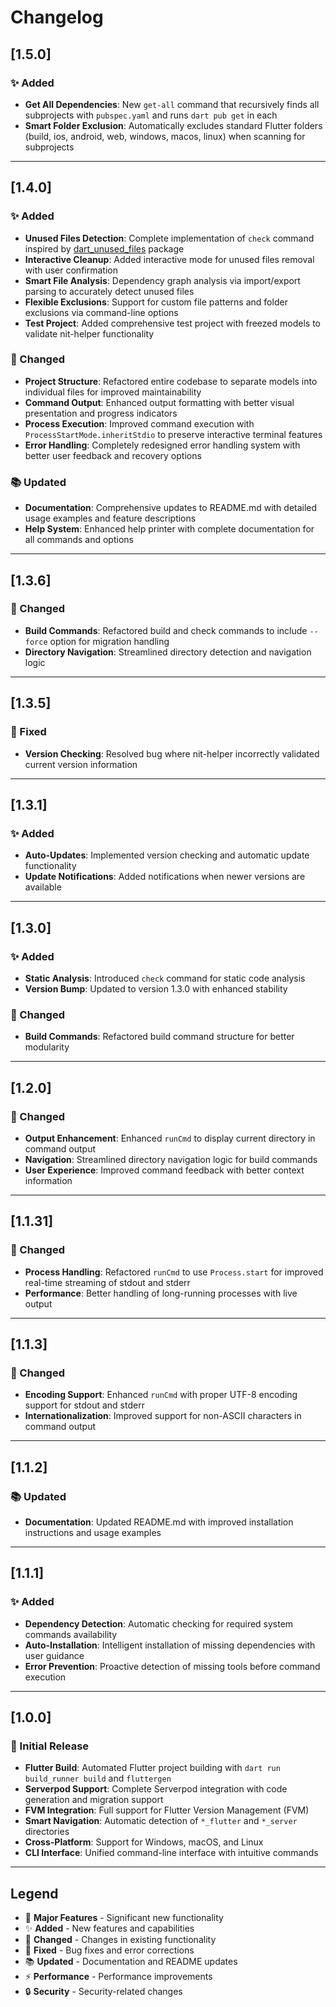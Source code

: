 # Changelog

## [1.5.0]

### ✨ Added
- **Get All Dependencies**: New `get-all` command that recursively finds all subprojects with `pubspec.yaml` and runs `dart pub get` in each
- **Smart Folder Exclusion**: Automatically excludes standard Flutter folders (build, ios, android, web, windows, macos, linux) when scanning for subprojects
---

## [1.4.0]

### ✨ Added
- **Unused Files Detection**: Complete implementation of `check` command inspired by [dart_unused_files](https://github.com/EmadBeltaje/dart_unused_files) package
- **Interactive Cleanup**: Added interactive mode for unused files removal with user confirmation
- **Smart File Analysis**: Dependency graph analysis via import/export parsing to accurately detect unused files
- **Flexible Exclusions**: Support for custom file patterns and folder exclusions via command-line options
- **Test Project**: Added comprehensive test project with freezed models to validate nit-helper functionality

### 🔧 Changed  
- **Project Structure**: Refactored entire codebase to separate models into individual files for improved maintainability
- **Command Output**: Enhanced output formatting with better visual presentation and progress indicators
- **Process Execution**: Improved command execution with `ProcessStartMode.inheritStdio` to preserve interactive terminal features
- **Error Handling**: Completely redesigned error handling system with better user feedback and recovery options

### 📚 Updated
- **Documentation**: Comprehensive updates to README.md with detailed usage examples and feature descriptions  
- **Help System**: Enhanced help printer with complete documentation for all commands and options

---

## [1.3.6] 

### 🔧 Changed
- **Build Commands**: Refactored build and check commands to include `--force` option for migration handling
- **Directory Navigation**: Streamlined directory detection and navigation logic

---

## [1.3.5]

### 🐛 Fixed
- **Version Checking**: Resolved bug where nit-helper incorrectly validated current version information

---

## [1.3.1] 

### ✨ Added
- **Auto-Updates**: Implemented version checking and automatic update functionality
- **Update Notifications**: Added notifications when newer versions are available

---

## [1.3.0]

### ✨ Added
- **Static Analysis**: Introduced `check` command for static code analysis
- **Version Bump**: Updated to version 1.3.0 with enhanced stability

### 🔧 Changed
- **Build Commands**: Refactored build command structure for better modularity

---

## [1.2.0]

### 🔧 Changed
- **Output Enhancement**: Enhanced `runCmd` to display current directory in command output
- **Navigation**: Streamlined directory navigation logic for build commands
- **User Experience**: Improved command feedback with better context information

---

## [1.1.31]

### 🔧 Changed
- **Process Handling**: Refactored `runCmd` to use `Process.start` for improved real-time streaming of stdout and stderr
- **Performance**: Better handling of long-running processes with live output

---

## [1.1.3]

### 🔧 Changed
- **Encoding Support**: Enhanced `runCmd` with proper UTF-8 encoding support for stdout and stderr
- **Internationalization**: Improved support for non-ASCII characters in command output

---

## [1.1.2]

### 📚 Updated
- **Documentation**: Updated README.md with improved installation instructions and usage examples

---

## [1.1.1]

### ✨ Added
- **Dependency Detection**: Automatic checking for required system commands availability
- **Auto-Installation**: Intelligent installation of missing dependencies with user guidance
- **Error Prevention**: Proactive detection of missing tools before command execution

---

## [1.0.0]

### 🎉 Initial Release
- **Flutter Build**: Automated Flutter project building with `dart run build_runner build` and `fluttergen`
- **Serverpod Support**: Complete Serverpod integration with code generation and migration support  
- **FVM Integration**: Full support for Flutter Version Management (FVM)
- **Smart Navigation**: Automatic detection of `*_flutter` and `*_server` directories
- **Cross-Platform**: Support for Windows, macOS, and Linux
- **CLI Interface**: Unified command-line interface with intuitive commands

---

## Legend

- 🎉 **Major Features** - Significant new functionality
- ✨ **Added** - New features and capabilities  
- 🔧 **Changed** - Changes in existing functionality
- 🐛 **Fixed** - Bug fixes and error corrections
- 📚 **Updated** - Documentation and README updates
- ⚡ **Performance** - Performance improvements
- 🔒 **Security** - Security-related changes
